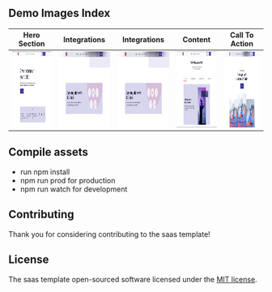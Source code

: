 ## Demo Images Index
| Hero Section                                                    | Integrations                                                    | Integrations                                                    | Content                                                    | Call To Action                                                    |
|-----------------------------------------------------------------|-----------------------------------------------------------------|-----------------------------------------------------------------|------------------------------------------------------------|-------------------------------------------------------------------|
| <img src="snapshots/hero-section.png" width="200" height="150"> | <img src="snapshots/integrations.png" width="200" height="150"> | <img src="snapshots/integrations.png" width="200" height="150"> | <img src="snapshots/content.png" width="200" height="150"> | <img src="snapshots/call-to-action.png" width="200" height="150"> |

## Compile assets

- run npm install
- npm run prod for production
- npm run watch for development

## Contributing

Thank you for considering contributing to the saas template!

## License

The saas template open-sourced software licensed under the [MIT license](https://opensource.org/licenses/MIT).

